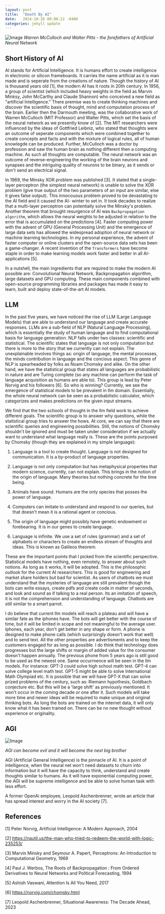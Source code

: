 ```yaml
---
layout: post
title:  "Death By AI"
date:   2024-10-26 00:00:22 -0400
categories: jekyll update
---
```

 
![Image]({{site.baseurl}}/assets/images/mcullogh-pitts.PNG)
*Warren McCulloch and Walter Pitts - the forefathers of Artificial Neural Network*


Short History of AI
----

 AI stands for Artificial Intelligence. It is humans effort to create intelligence in electronic or silicon frameboards. It carries the name artificial as it is man made and is seperate from the creations of nature. Though the history of AI is thousand years old [1], the modern AI has it roots in 20th century. In 1956, a group of scientist (which included heavy weights in the field as Marvin Minksy, John McCarthy and Claude Shannon) who conceived a new field as "artificial Intelligence." There premise was to create thinking machines and discover the scientific basis of thought, mind and computation process of the brain. Earlier then the Darmouth meeting, was the collaborative work of Warren McCulloch (MIT Professor) and Walter Pitts, which set the basis of the neural network as we presently know of [2]. The MIT researchers were influenced by the ideas of Gottfried Leibniz, who stated that thoughts were an outcome of seperate components which were combined together to create concepts and facts and with the mixture of logical rules, all of human knowlegde can be produced. Further, McCulloch was a doctor by profession and saw the human brain as nothing different then a computing machine. As such all thoughts are computable. The neural network was an outcome of reverse-engineering the working of the brain neurons and synapses and the intriguing quality of neurons to be binary, as it sends or don't send an electrical signal. 
                                               
 In 1969, the Minsky XOR problem was published [3]. It stated that a single-layer perceptron (the simplest neural network) is unable to solve the XOR problem (give true output of the two parameters of an input are similar, else it gives false output). This innocouous problem proved to be devastating to the AI field and it caused the AI- winter to set in. It took decades to realize that a multi-layer perceptron can potentially solve the Minsky's problem. Another theorem that brought resurgence of AI was `Backpropagation algorithm`, which allows the neural weights to be adjusted in relation to the error that is accumulated on the predictions [4]. Faster computing power with the advent of GPU (General Processing Unit) and the emergence of large data sets has allowed the widespread adoption of neural network or machine learning technologies. In my personal experience, the advent of faster computer or online clusters and the open-source data sets has been a game-changer. A recent invention of the `Transformers` have become staple in order to make learning models work faster and better in all AI-applications [5]. 

 In a nutshell, the main ingredients that are required to make the modern AI possible are: Convolutional Neural Network, Backpropagation algorithm, large datasets and GPU computing. These main components combined with open-source programming libraries and packages has made it easy to learn, built and deploy state-of-the-art AI models. 


LLM
---

 In the past five years, we have noticed the rise of LLM (Large Language Models) that are able to understand our language and create accurate responses. LLMs are a sub-field of NLP (Natural Language Processing), which is essentially the study of human language and to find computational basis for language generation. NLP falls under two classes: scientific and statistical. The scientific states that language is not only computation but there is more to the story that we currently can not explain. The unexplainable involves things as: origin of language, the mental processes, the minds contribution in language and the concious aspect. This genre of NLP is spearheaded by folks as Noam Chomsky and alike. On the other hand, we have the statistical group that states all languages are probabilistic in nature and are Turing complete (so any machine can perform the task of language acquisition as humans are able to). This group is lead by Peter Norvig and his followers [6]. So who is winning? Currently, we see the emergence of statistical models to be prevalent in llm domain. Essentially, the whole neural network can be seen as a probabilistic calculator, which categorizes and makes predictions on the given input streams. 

We find that the two schools of thought in the llm field work to achieve different goals. The scientific group is to answer why questions, while the statistical group tries to answer the hows. At core, we can say that there are scientific queries and engineering possibilities. Still, the notions of Chomsky shouldn't be ignored and must be taken under consideration if we actually want to understand what language really is. These are the points purposed by Chomsky (though they are explained in my simple language):

1. Language is a tool to create thought. Language is not designed for communication. It is a by-product of language properties. 

2. Language is not only computation but has metaphysical properties that modern science, currently, can not explain. This brings in the notion of the origin of language. Many theories but nothing concrete for the time being.

3. Animals have sound. Humans are the only species that posses the power of language.

4. Computers can imitate to understand and respond to our queries, but that doesn't mean it is a rational agent or concious.

5. The origin of language might possibly have genetic endowment or forebearing. It is in our genes to create language. 

6. Language is infinite. We use a set of rules (grammar) and a set of alphabets or characters to create an endless stream of thoughts and ideas. This is known as Galileos theorem. 

These are the important points that I picked from the scientific perspective. Statistical models have nothing, even remotely, to answer about such notions. As long as it works, it will be adopted. This is the philosophic outlook for the current AI researchers. This is good for engineering and market share holders but bad for scientist. As users of chatbots we must understand that the mysteries of language are still prevalent though the bots can write essays, create pdfs and create code in matter of seconds, and look and sound as if talking to a real person. Its an imitation of speech, it is not the comprehension and understanding of language. Chatbots are still similar to a smart parrot. 

I do believe that current llm models will reach a plateau and will have a similar fate as the iphones have. The bots will get better with the course of time, but it will be limited in scope and not meaningful to the average user. Iphones, each year, don't get better in any shape or form. A phone is designed to make phone calls (which surprisingly doesn't work that well) and to send text. All the other properties are advertisments and to keep the customers engaged for as long as possible. I do think that technology does progresses but the large shifts or margin of added value for the consumer doesn't happen annually. The previous phone from 5 years ago is still good to be used as the newest one. Same occurrnence will be seen in the llm models. For instance: GPT-3 could solve high school math test. GPT-4 can solve college level math test. GPT-5 might be able to solve International Math Olympiad etc. It is possible that we will have GPT-X that can solve prized problems of the century, such as: Riemann hypothesis, Goldbach conjecture etc. But this will be a 'large shift' as previously mentioned. It won't occur in the coming decade or one after it. Such models will take more time and newer ideas will be required to make unique and original thinking bots. As long the bots are trained on the internet data, it will only know what it has been trained on. There can be no new thought without experience or originality. 

AGI
----

![Image]({{site.baseurl}}/assets/images/1984.PNG)

*AGI can become evil and it will become the next big brother*

AGI (Artificial General Intelligence) is the pinnacle of AI. It is a point of intelligence, when the neural net won't need datasets to churn into information but it will have the capacity to think, understand and create thoughts similar to humans. As it will have exponential computing power, the AGI will be supreme intelligence and be able to solve human task with less effort. 

A former OpenAi employee, Leopold Aschenbrenner, wrote an article that has spread interest and worry in the AI society [7]. 




References
----------------

[1] Peter Norvig, Artificial Intelligence: A Modern Approach, 2004

[2] https://nautil.us/the-man-who-tried-to-redeem-the-world-with-logic-235253/

[3] Marvin Minsky and Seymour A. Papert, Perceptrons: An Introduction to Computational Geometry, 1969

[4] Paul J. Werbos,  The Roots of Backpropagation : From Ordered Derivatives to Neural Networks and Political Forecasting, 1994

[5] Ashish Vaswani, Attention Is All You Need, 2017

[6] https://norvig.com/chomsky.html

[7] Leopold Aschenbrenner, Situational Awareness: The Decade Ahead, 2023